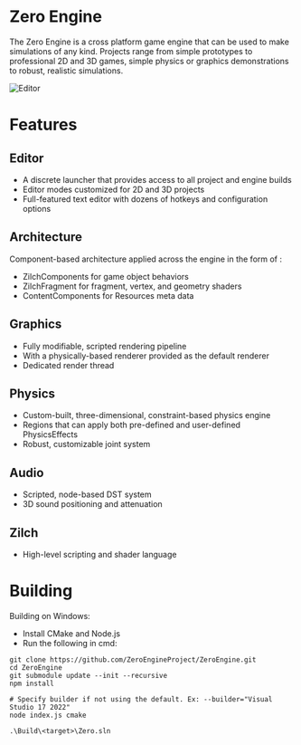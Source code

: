 # Zero Engine

The Zero Engine is a cross platform game engine that can be used to make simulations of any kind. Projects range from simple prototypes to professional 2D and 3D games, simple physics or graphics demonstrations to robust, realistic simulations.

![Editor](https://github.com/ZeroEngineProject/Media/blob/main/Editor/Editor-MineCartLevel2_2.png?raw=true)

# Features

## Editor
- A discrete launcher that provides access to all project and engine builds
- Editor modes customized for 2D and 3D projects
- Full-featured text editor with dozens of hotkeys and configuration options 

## Architecture
Component-based architecture applied across the engine in the form of :
- ZilchComponents for game object behaviors 
- ZilchFragment for fragment, vertex, and geometry shaders
- ContentComponents for Resources meta data 

## Graphics
- Fully modifiable, scripted rendering pipeline
- With a physically-based renderer provided as the default renderer
- Dedicated render thread

## Physics
- Custom-built, three-dimensional, constraint-based physics engine
- Regions that can apply both pre-defined and user-defined PhysicsEffects
- Robust, customizable joint system

## Audio
- Scripted, node-based DST system
- 3D sound positioning and attenuation

## Zilch
- High-level scripting and shader language

# Building

Building on Windows:
- Install CMake and Node.js
- Run the following in cmd:

```shell
git clone https://github.com/ZeroEngineProject/ZeroEngine.git
cd ZeroEngine
git submodule update --init --recursive
npm install

# Specify builder if not using the default. Ex: --builder="Visual Studio 17 2022"
node index.js cmake

.\Build\<target>\Zero.sln
```
